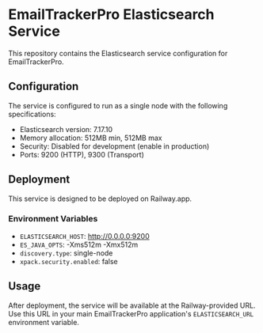 # EmailTrackerPro Elasticsearch Service

This repository contains the Elasticsearch service configuration for EmailTrackerPro.

## Configuration

The service is configured to run as a single node with the following specifications:
- Elasticsearch version: 7.17.10
- Memory allocation: 512MB min, 512MB max
- Security: Disabled for development (enable in production)
- Ports: 9200 (HTTP), 9300 (Transport)

## Deployment

This service is designed to be deployed on Railway.app.

### Environment Variables
- `ELASTICSEARCH_HOST`: http://0.0.0.0:9200
- `ES_JAVA_OPTS`: -Xms512m -Xmx512m
- `discovery.type`: single-node
- `xpack.security.enabled`: false

## Usage

After deployment, the service will be available at the Railway-provided URL. Use this URL in your main EmailTrackerPro application's `ELASTICSEARCH_URL` environment variable. 